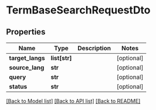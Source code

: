 # TermBaseSearchRequestDto

## Properties
Name | Type | Description | Notes
------------ | ------------- | ------------- | -------------
**target_langs** | **list[str]** |  | [optional] 
**source_lang** | **str** |  | [optional] 
**query** | **str** |  | [optional] 
**status** | **str** |  | [optional] 

[[Back to Model list]](../README.md#documentation-for-models) [[Back to API list]](../README.md#documentation-for-api-endpoints) [[Back to README]](../README.md)


